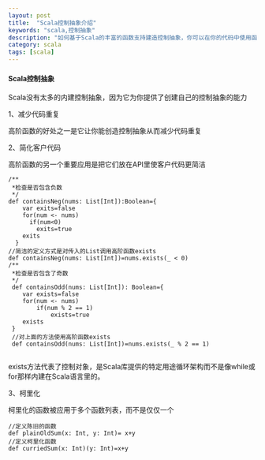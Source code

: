 ```yaml
---
layout: post
title:  "Scala控制抽象介绍"
keywords: "scala,控制抽象"
description: "如何基于Scala的丰富的函数支持建造控制抽象，你可以在你的代码中使用函数提取通用的控制模式，并且你可以利用Scala库里的高阶函数去复用所有程序源代码中都常见的控制模式"
category: scala
tags: [scala]
---
```

#### Scala控制抽象
Scala没有太多的内建控制抽象，因为它为你提供了创建自己的控制抽象的能力

1、减少代码重复

高阶函数的好处之一是它让你能创造控制抽象从而减少代码重复

2、简化客户代码

高阶函数的另一个重要应用是把它们放在API里使客户代码更简洁

```
/**
 *检查是否包含负数
 */
def containsNeg(nums: List[Int]):Boolean={
    var exits=false
    for(num <- nums)
      if(num<0)
        exits=true
    exits
  }
//简洁的定义方式是对传入的List调用高阶函数exists
def containsNeg(nums: List[Int])=nums.exists(_ < 0)
/**
 *检查是否包含了奇数
 */
 def containsOdd(nums: List[Int]): Boolean={
 	var exists=false
 	for(num <- nums)
 		if(num % 2 == 1)
 			exists=true
 	exists
 }
 //对上面的方法使用高阶函数exists
 def containsOdd(nums: List[Int])=nums.exists(_ % 2 == 1)
 
```
exists方法代表了控制对象，是Scala库提供的特定用途循环架构而不是像while或for那样内建在Scala语言里的。

3、柯里化

柯里化的函数被应用于多个函数列表，而不是仅仅一个

```
//定义陈旧的函数
def plainOldSum(x: Int, y: Int)= x+y
//定义柯里化函数
def curriedSum(x: Int)(y: Int)=x+y
```

